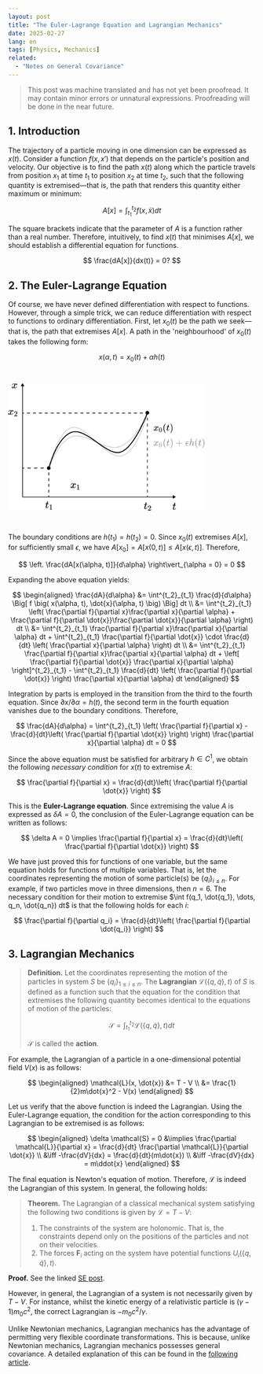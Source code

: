 ```yaml
---
layout: post
title: "The Euler-Lagrange Equation and Lagrangian Mechanics"
date: 2025-02-27
lang: en
tags: [Physics, Mechanics]
related:
  - "Notes on General Covariance"
---
```


> This post was machine translated and has not yet been proofread. It may contain minor errors or unnatural expressions. Proofreading will be done in the near future.

## 1. Introduction

The trajectory of a particle moving in one dimension can be expressed as $x(t)$. Consider a function $f(x, x')$ that depends on the particle's position and velocity. Our objective is to find the path $x(t)$ along which the particle travels from position $x_1$ at time $t_1$ to position $x_2$ at time $t_2$, such that the following quantity is extremised—that is, the path that renders this quantity either maximum or minimum:

$$
A[x] = \int^{t_2}_{t_1} f(x, \dot{x}) dt
$$

The square brackets indicate that the parameter of $A$ is a function rather than a real number. Therefore, intuitively, to find $x(t)$ that minimises $A[x]$, we should establish a differential equation for functions.

$$
\frac{dA[x]}{dx(t)} = 0?
$$

## 2. The Euler-Lagrange Equation

Of course, we have never defined differentiation with respect to functions. However, through a simple trick, we can reduce differentiation with respect to functions to ordinary differentiation. First, let $x_0(t)$ be the path we seek—that is, the path that extremises $A[x]$. A path in the 'neighbourhood' of $x_0(t)$ takes the following form:

$$
x(\alpha, t) = x_0(t) + \alpha h(t)
$$

<img src="/public/euler-lagrange.png" width="400px" style="margin: 2em auto;">

The boundary conditions are $h(t_1) = h(t_2) = 0$. Since $x_0(t)$ extremises $A[x]$, for sufficiently small $\epsilon$, we have $A[x_0] = A[x(0, t)] \leq A[x(\epsilon, t)]$. Therefore,

$$
\left. \frac{dA[x(\alpha, t)]}{d\alpha} \right\vert_{\alpha = 0} = 0
$$

Expanding the above equation yields:

$$
\begin{aligned}
\frac{dA}{d\alpha} &= \int^{t_2}_{t_1} \frac{d}{d\alpha} \Big[ f \big( x(\alpha, t), \dot{x}(\alpha, t) \big) \Big] dt \\
&= \int^{t_2}_{t_1} \left( \frac{\partial f}{\partial x}\frac{\partial x}{\partial \alpha} + \frac{\partial f}{\partial \dot{x}}\frac{\partial \dot{x}}{\partial \alpha} \right) dt \\
&= \int^{t_2}_{t_1} \frac{\partial f}{\partial x}\frac{\partial x}{\partial \alpha} dt + \int^{t_2}_{t_1} \frac{\partial f}{\partial \dot{x}} \cdot \frac{d}{dt} \left( \frac{\partial x}{\partial \alpha} \right) dt \\
&= \int^{t_2}_{t_1} \frac{\partial f}{\partial x}\frac{\partial x}{\partial \alpha} dt + \left[ \frac{\partial f}{\partial \dot{x}} \frac{\partial x}{\partial \alpha} \right]^{t_2}_{t_1} -  \int^{t_2}_{t_1} \frac{d}{dt} \left( \frac{\partial f}{\partial \dot{x}} \right) \frac{\partial x}{\partial \alpha} dt
\end{aligned}
$$

Integration by parts is employed in the transition from the third to the fourth equation. Since ${\partial x}/{\partial \alpha} = h(t)$, the second term in the fourth equation vanishes due to the boundary conditions. Therefore,

$$
\frac{dA}{d\alpha} = \int^{t_2}_{t_1} \left( \frac{\partial f}{\partial x} - \frac{d}{dt}\left( \frac{\partial f}{\partial \dot{x}} \right) \right) \frac{\partial x}{\partial \alpha} dt = 0
$$

Since the above equation must be satisfied for arbitrary $h \in C^1$, we obtain the following *necessary condition* for $x(t)$ to extremise $A$:

$$
\frac{\partial f}{\partial x} = \frac{d}{dt}\left( \frac{\partial f}{\partial \dot{x}} \right)
$$

This is the **Euler-Lagrange equation**. Since extremising the value $A$ is expressed as $\delta A = 0$, the conclusion of the Euler-Lagrange equation can be written as follows:

$$
\delta A = 0 \implies \frac{\partial f}{\partial x} = \frac{d}{dt}\left( \frac{\partial f}{\partial \dot{x}} \right)
$$

We have just proved this for functions of one variable, but the same equation holds for functions of multiple variables. That is, let the coordinates representing the motion of some particle(s) be $\lbrace  q_i \rbrace _{i \leq n}$. For example, if two particles move in three dimensions, then $n = 6$. The necessary condition for their motion to extremise $\int f(q_1, \dot{q_1}, \dots, q_n, \dot{q_n}) dt$ is that the following holds for each $i$:

$$
\frac{\partial f}{\partial q_i} = \frac{d}{dt}\left( \frac{\partial f}{\partial \dot{q_i}} \right)
$$

<!-- ## 3. The Brachistochrone Problem

Although we previously set $t$ as time and $x(t)$ as the path, the Euler-Lagrange equation can also be applied to other variables. As an example, let us solve the brachistochrone problem.

<img src="public/brachistochrone.png" width="400px" style="margin: 2em auto;">

By the law of conservation of energy, the following equation holds:

$$
\dot{x}^2 + \dot{y}^2 = -2gy
$$

Therefore, the time taken to descend from $(x_1, y_1)$ to $(x_2, y_2)$ along the curve $y(x)$ is as follows:

$$
\begin{aligned}
T &= \int^{(x_2, y_2)}_{(x_1, y_1)} \frac{ds}{v} \\
&= \int^{(x_2, y_2)}_{(x_1, y_1)} \frac{\sqrt{dx^2 + dy^2}}{\sqrt{\dot{x}^2 + \dot{y}^2}} \\
&= \int^{x_2}_{x_1} \sqrt{-\frac{1 + y'^2}{2gy}} dx
\end{aligned}
$$

Let us set $f(y, y')$ as follows:

$$
f(y, y') = \sqrt{-\frac{1 + y'^2}{2gy}}
$$

According to the Euler-Lagrange equation, the necessary condition for $T$ to have a minimum value is as follows:

$$
\frac{\partial f}{\partial y} = \frac{d}{dx} \frac{\partial f}{\partial {y'}}
$$

Solving the above equation yields $y(x)$ in the form of a **cycloid**. Please forgive me for leaving the detailed calculation process as an exercise. -->

## 3. Lagrangian Mechanics

> **Definition.** Let the coordinates representing the motion of the particles in system $S$ be $\lbrace  q_i \rbrace _{1 \leq i \leq n}$. The **Lagrangian** $\mathcal{L}(\lbrace  q , \dot{q} \rbrace, t)$ of $S$ is defined as a function such that the equation for the condition that extremises the following quantity becomes identical to the equations of motion of the particles:
>
> $$
> \mathcal{S} = \int^{t_2}_{t_1} \mathcal{L}(\{ q, \dot{q} \}, t) dt
> $$
>
> $\mathcal{S}$ is called the **action**.

For example, the Lagrangian of a particle in a one-dimensional potential field $V(x)$ is as follows:

$$
\begin{aligned}
\mathcal{L}(x, \dot{x}) &= T - V \\
&= \frac{1}{2}m\dot{x}^2 - V(x)
\end{aligned}
$$

Let us verify that the above function is indeed the Lagrangian. Using the Euler-Lagrange equation, the condition for the action corresponding to this Lagrangian to be extremised is as follows:

$$
\begin{aligned}
\delta \mathcal{S} = 0 &\implies \frac{\partial \mathcal{L}}{\partial x} = \frac{d}{dt} \frac{\partial \mathcal{L}}{\partial \dot{x}} \\
&\iff -\frac{dV}{dx} = \frac{d}{dt}(m\dot{x}) \\
&\iff -\frac{dV}{dx} = m\ddot{x}
\end{aligned}
$$

The final equation is Newton's equation of motion. Therefore, $\mathcal{L}$ is indeed the Lagrangian of this system. In general, the following holds:

> **Theorem.** The Lagrangian of a classical mechanical system satisfying the following two conditions is given by $\mathcal{L} = T - V$:
>
> 1. The constraints of the system are holonomic. That is, the constraints depend only on the positions of the particles and not on their velocities.
> 2. The forces $\mathbf{F}_i$ acting on the system have potential functions $U_i(\lbrace q, \dot{q} \rbrace, t)$.

**Proof.** See the linked [SE post](https://physics.stackexchange.com/questions/78138/is-there-a-proof-from-the-first-principle-that-the-lagrangian-l-t-v).

However, in general, the Lagrangian of a system is not necessarily given by $T - V$. For instance, whilst the kinetic energy of a relativistic particle is $(\gamma - 1)m_0c^2$, the correct Lagrangian is $-m_0c^2/\gamma$.

Unlike Newtonian mechanics, Lagrangian mechanics has the advantage of permitting very flexible coordinate transformations. This is because, unlike Newtonian mechanics, Lagrangian mechanics possesses general covariance. A detailed explanation of this can be found in the [following article](http://dimenerno.github.io/2025/02/27/general-covariance/).

